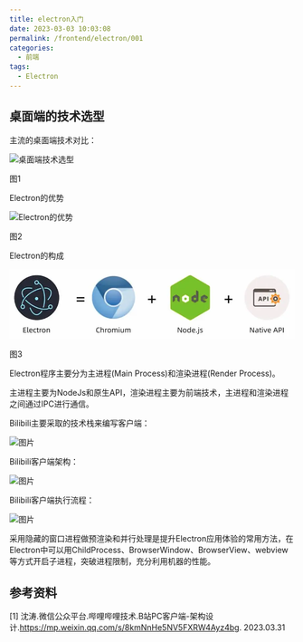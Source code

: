 ```yaml
---
title: electron入门
date: 2023-03-03 10:03:08
permalink: /frontend/electron/001
categories:
  - 前端
tags:
  - Electron
---
```


## 桌面端的技术选型

主流的桌面端技术对比：

![桌面端技术选型](https://mmbiz.qpic.cn/mmbiz_png/1BMf5Ir754R7XuaGrddKPsLBlsJ7EYY3xic0bicpyZpp1wmX8QVvibjDDjh6Vu1deFuVLIiaWfwvQuRyBmQmJaNeBw/640?wx_fmt=png&wxfrom=5&wx_lazy=1&wx_co=1)

图1

Electron的优势

![Electron的优势](https://mmbiz.qpic.cn/mmbiz_png/1BMf5Ir754R7XuaGrddKPsLBlsJ7EYY3pgf5yWqjwFn1fjia3LFRbNGmrTetEOPLTjExQMIaFeTwrOG6b2ReqlQ/640?wx_fmt=png&wxfrom=5&wx_lazy=1&wx_co=1)

图2

Electron的构成

![Electron的构成](./assets/640-168030793802813.png)

图3

Electron程序主要分为主进程(Main Process)和渲染进程(Render Process)。

主进程主要为NodeJs和原生API，渲染进程主要为前端技术，主进程和渲染进程之间通过IPC进行通信。

Bilibili主要采取的技术栈来编写客户端：

![图片](https://mmbiz.qpic.cn/mmbiz_png/1BMf5Ir754R7XuaGrddKPsLBlsJ7EYY3woLu2bw6rDiceDDTfxjibfSt44R8VyWtS0p3mSfpicBMHrWMic9lNc6ppw/640?wx_fmt=png&wxfrom=5&wx_lazy=1&wx_co=1)

Bilibili客户端架构：

![图片](https://mmbiz.qpic.cn/mmbiz_png/1BMf5Ir754R7XuaGrddKPsLBlsJ7EYY3TyrfCfbvSumwoOLVgkibzvicxibF01UNWC3CibxVSBMyOS5WJLWohMOOFw/640?wx_fmt=png&wxfrom=5&wx_lazy=1&wx_co=1)

Bilibili客户端执行流程：

![图片](https://mmbiz.qpic.cn/mmbiz_png/1BMf5Ir754R7XuaGrddKPsLBlsJ7EYY3zKKRQ3SBat5n2ka8xH5Sef29rDKLPNyYDqmkwibQQqyF0hAdicAPMhaw/640?wx_fmt=png&wxfrom=5&wx_lazy=1&wx_co=1)

采用隐藏的窗口进程做预渲染和并行处理是提升Electron应用体验的常用方法，在Electron中可以用ChildProcess、BrowserWindow、BrowserView、webview等方式开启子进程，突破进程限制，充分利用机器的性能。



## 参考资料

[1] 沈涛.微信公众平台.哔哩哔哩技术.B站PC客户端-架构设计.https://mp.weixin.qq.com/s/8kmNnHe5NV5FXRW4Ayz4bg. 2023.03.31


